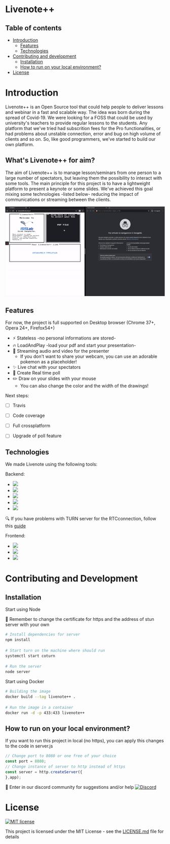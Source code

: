 # Livenote++

## Table of contents
* [Introduction](#Introduction)
  * [Features](#Features)
  * [Technologies](#Technologies)
* [Contributing and development](#Contributing-and-development)
  * [Installation](#Installation)
  * [How to run on your local environment?](#How-to-run-on-your-local-environment?)
* [License](#License)

# Introduction

Livenote++ is an Open Source tool that could help people to deliver lessons and webinar in a fast and scalable way.
The idea was born during the spread of Covid-19. We were looking for a FOSS that could be used by university's teachers to provide regular lessons to the students. Any platform that we've tried had subscrition fees for the Pro functionalities, or had problems about unstable connection, error and bug on high volume of clients and so on. So, like good programmers, we've started to build our own platform.

## What's Livenote++ for aim?

The aim of Livenote++ is to manage lesson/seminars from one person to a large number of spectators, but leaving them the possibility to interact with some tools. The main principle for this project is to have a lightweight platform to present a keynote or some slides. We've achieved this goal mixing some technologies -listed below- reducing the impact of communications or streaming between the clients.

![preview](./public/img/livegif.gif)

## Features

For now, the project is full supported on Desktop browser (Chrome 37+, Opera 24+, Firefox54+)

* :zap: Stateless -no personal informations are stored-
* :fire: LoadAndPlay -load your pdf and start your presentation-
* :rocket: Streaming audio and video for the presenter
  * If you don't want to share your webcam, you can use an adorable pokemon as a placeholder!
* :sparkles: Live chat with your spectators
* :tada: Create Real time poll
* :pencil2: Draw on your slides with your mouse
  * You can also change the color and the width of the drawings!

Next steps:
* [ ] Travis
* [ ] Code coverage
* [ ] Full crossplatform 
* [ ] Upgrade of poll feature


## Technologies

We made Livenote using the following tools:

Backend:
* ![](https://img.shields.io/badge/express-4.17.1-green)
* ![](https://img.shields.io/badge/socket.io-2.3.0-green)
* ![](https://img.shields.io/badge/dropzone-5.7.0-green)
* ![](https://img.shields.io/badge/pdf.js-2.5-green)
* ![](https://img.shields.io/badge/webrtc-1.0-green)

:mag: If you have problems with TURN server for the RTCconnection, follow this [guide](https://webrtc.org/getting-started/turn-server)

Frontend:
* ![](https://img.shields.io/badge/html-1.0-green)
* ![](https://img.shields.io/badge/css-1.0-green)
* ![](https://img.shields.io/badge/nes.css-2.3.0-green)

# Contributing and Development

## Installation

Start using Node

:see_no_evil: Remember to change the certificate for https and the address of stun server with your own

```bash
# Install dependencies for server
npm install

# Start turn on the machine where should run
systemctl start coturn

# Run the server
node server
```

Start using Docker

```bash
# Building the image
docker build --tag livenote++ .

# Run the image in a container
docker run -d -p 433:433 livenote++
```

## How to run on your local environment?

If you want to run this project in local (no https), you can apply this changes to the code in server.js

```js
// Change port to 8080 or one free of your choice
const port = 8080;
// Change instance of server to http instead of https
const server = http.createServer({ 
},app);
```

:beers: Enter in our discord community for suggestions and/or help 
<a href="https://discord.gg/BTt5fUp">![Discord](https://img.shields.io/discord/693092516286693387?logo=discord)</a>

# License
[![MIT license](https://img.shields.io/badge/License-MIT-blue.svg)](https://lbesson.mit-license.org/) 

This project is licensed under the MIT License - see the [LICENSE.md](LICENSE) file for details
